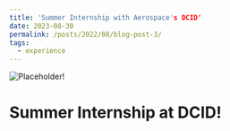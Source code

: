 ```yaml
---
title: 'Summer Internship with Aerospace's DCID'
date: 2023-08-30
permalink: /posts/2022/08/blog-post-3/
tags:
  - experience
---
```


![Placeholder!](/images/500x300.png)

Summer Internship at DCID!
======
